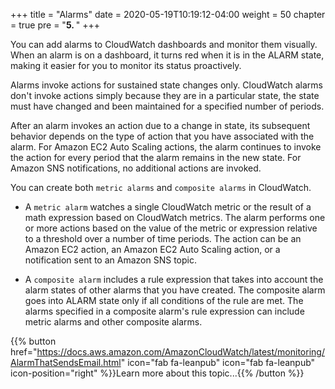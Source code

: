 +++
title = "Alarms"
date = 2020-05-19T10:19:12-04:00
weight = 50
chapter = true
pre = "<b>5. </b>"
+++

You can add alarms to CloudWatch dashboards and monitor them visually. When an alarm is on a dashboard, it turns red when it is in the ALARM state, making it easier for you to monitor its status proactively. 

Alarms invoke actions for sustained state changes only. CloudWatch alarms don't invoke actions simply because they are in a particular state, the state must have changed and been maintained for a specified number of periods.

After an alarm invokes an action due to a change in state, its subsequent behavior depends on the type of action that you have associated with the alarm. For Amazon EC2 Auto Scaling actions, the alarm continues to invoke the action for every period that the alarm remains in the new state. For Amazon SNS notifications, no additional actions are invoked.

You can create both `metric alarms` and `composite alarms` in CloudWatch.

- A `metric alarm` watches a single CloudWatch metric or the result of a math expression based on CloudWatch metrics. The alarm performs one or more actions based on the value of the metric or expression relative to a threshold over a number of time periods. The action can be an Amazon EC2 action, an Amazon EC2 Auto Scaling action, or a notification sent to an Amazon SNS topic.

- A `composite alarm` includes a rule expression that takes into account the alarm states of other alarms that you have created. The composite alarm goes into ALARM state only if all conditions of the rule are met. The alarms specified in a composite alarm's rule expression can include metric alarms and other composite alarms.


{{% button href="https://docs.aws.amazon.com/AmazonCloudWatch/latest/monitoring/AlarmThatSendsEmail.html" icon="fab fa-leanpub" icon="fab fa-leanpub" icon-position="right"  %}}Learn more about this topic...{{% /button %}}

